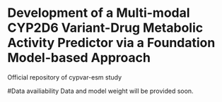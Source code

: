 # Development of a Multi-modal CYP2D6 Variant-Drug Metabolic Activity Predictor via a Foundation Model-based Approach
Official repository of cypvar-esm study


#Data availiability
Data and model weight will be provided soon.
